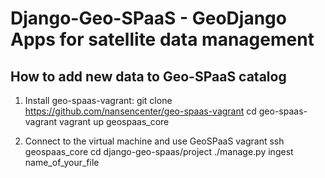 Django-Geo-SPaaS - GeoDjango Apps for satellite data management
===========================================================

How to add new data to Geo-SPaaS catalog
----------------------------------------
1. Install geo-spaas-vagrant:
 git clone https://github.com/nansencenter/geo-spaas-vagrant
 cd geo-spaas-vagrant
 vagrant up geospaas_core

2. Connect to the virtual machine and use GeoSPaaS
 vagrant ssh geospaas_core
 cd django-geo-spaas/project
 ./manage.py ingest name_of_your_file
